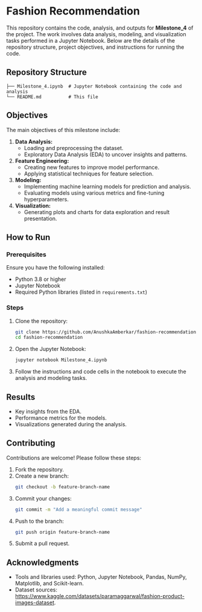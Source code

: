 # Fashion Recommendation

This repository contains the code, analysis, and outputs for **Milestone_4** of the project. The work involves data analysis, modeling, and visualization tasks performed in a Jupyter Notebook. Below are the details of the repository structure, project objectives, and instructions for running the code.

## Repository Structure

```
├── Milestone_4.ipynb  # Jupyter Notebook containing the code and analysis
└── README.md          # This file
```

## Objectives

The main objectives of this milestone include:

1. **Data Analysis:**
   - Loading and preprocessing the dataset.
   - Exploratory Data Analysis (EDA) to uncover insights and patterns.
2. **Feature Engineering:**
   - Creating new features to improve model performance.
   - Applying statistical techniques for feature selection.
3. **Modeling:**
   - Implementing machine learning models for prediction and analysis.
   - Evaluating models using various metrics and fine-tuning hyperparameters.
4. **Visualization:**
   - Generating plots and charts for data exploration and result presentation.

## How to Run

### Prerequisites

Ensure you have the following installed:

- Python 3.8 or higher
- Jupyter Notebook
- Required Python libraries (listed in `requirements.txt`)

### Steps

1. Clone the repository:
   ```bash
   git clone https://github.com/AnushkaAmberkar/fashion-recommendation.git
   cd fashion-recommendation
   ```

2. Open the Jupyter Notebook:
   ```bash
   jupyter notebook Milestone_4.ipynb
   ```

3. Follow the instructions and code cells in the notebook to execute the analysis and modeling tasks.

## Results

- Key insights from the EDA.
- Performance metrics for the models.
- Visualizations generated during the analysis.

## Contributing

Contributions are welcome! Please follow these steps:

1. Fork the repository.
2. Create a new branch:
   ```bash
   git checkout -b feature-branch-name
   ```
3. Commit your changes:
   ```bash
   git commit -m "Add a meaningful commit message"
   ```
4. Push to the branch:
   ```bash
   git push origin feature-branch-name
   ```
5. Submit a pull request.

## Acknowledgments

- Tools and libraries used: Python, Jupyter Notebook, Pandas, NumPy, Matplotlib, and Scikit-learn.
- Dataset sources: https://www.kaggle.com/datasets/paramaggarwal/fashion-product-images-dataset.

